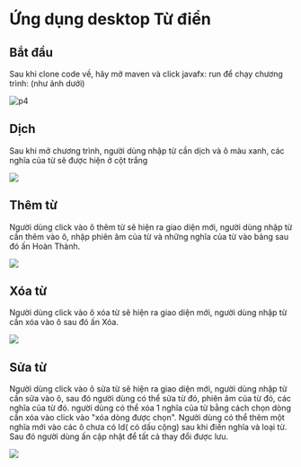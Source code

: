 # Ứng dụng desktop Từ điển 
## Bắt đầu

Sau khi clone code về, hãy mở maven và click javafx: run để chạy chương trình: (như ảnh dưới)
 
![p4](https://github.com/NgocNoer/LTNC/assets/91111075/ed05859f-ae32-43fa-8abc-ed6e5605d582)


## Dịch

Sau khi mở chương trình, người dùng nhập từ cần dịch và ô màu xanh, các nghĩa của từ sẽ được hiện ở cột trắng

![](https://github.com/Nghiattk27/OOP-Dictionary/blob/master/images/translate.png)

## Thêm từ

Người dùng click vào ô thêm từ sẽ hiện ra giao diện mới, người dùng nhập từ cần thêm vào ô, nhập phiên âm của từ và những nghĩa của từ vào bảng sau đó ấn Hoàn Thành.

![](https://github.com/Nghiattk27/OOP-Dictionary/blob/master/images/add.png)

## Xóa từ

Người dùng click vào ô xóa từ sẽ hiện ra giao diện mới, người dùng nhập từ cần xóa vào ô sau đó ấn Xóa.

![](https://github.com/Nghiattk27/OOP-Dictionary/blob/master/images/delete.png)

## Sửa từ

Người dùng click vào ô sửa từ sẽ hiện ra giao diện mới, người dùng nhập từ cần sửa vào ô, sau đó người dùng có thể sửa từ đó, phiên âm của từ đó, các nghĩa của từ đó.
người dùng có thể xóa 1 nghĩa của từ bằng cách chọn dòng cần xóa vào click vào "xóa dòng được chọn". Người dùng có thể thêm một nghĩa mới vào các ô chưa có Id( có dấu cộng) sau khi điền nghĩa và loại từ. Sau đó người dùng ấn cập nhật để tất cả thay đổi được lưu.

![](https://github.com/Nghiattk27/OOP-Dictionary/blob/master/images/update.png)

